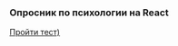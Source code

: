 ### Опросник по психологии на React
[Пройти тест)]([http://localhost:3000](https://m-ar-t.github.io/Questionnaire/))

